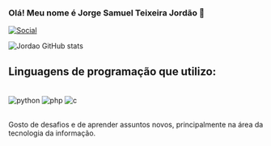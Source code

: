 ### Olá! Meu nome é Jorge Samuel Teixeira Jordão 👋


[![Social](https://img.shields.io/badge/LinkedIn-0077B5?style=for-the-badge&logo=linkedin&logoColor=white
)](https://www.linkedin.com/in/jorge-samuel-teixeira-jord%C3%A3o-792b381ab/)

![Jordao GitHub stats](https://github-readme-stats.vercel.app/api?username=JorgeSTJordao&show_icons=true&theme=onedark)

## Linguagens de programação que utilizo:

<div style = "display: inline_block"><br/>
    <img align = "center" alt = "python" src = "https://img.shields.io/badge/Python-3776AB?style=for-the-badge&logo=python&logoColor=white">
    <img align = "center" alt = "php" src =  "https://img.shields.io/badge/PHP-777BB4?style=for-the-badge&logo=php&logoColor=white">
    <img align = "center" alt = "c" src = "https://img.shields.io/badge/C-00599C?style=for-the-badge&logo=c&logoColor=white">
</div><br/>

Gosto de desafios e de aprender assuntos novos, principalmente na área da tecnologia da informação.

